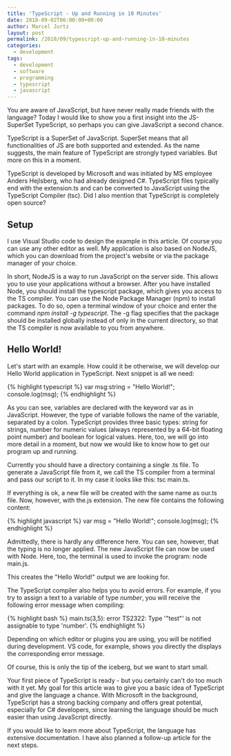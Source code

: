 ```yaml
---
title: 'TypeScript - Up and Running in 10 Minutes'
date: 2018-09-02T06:00:00+00:00
author: Marcel Jurtz
layout: post
permalink: /2018/09/typescript-up-and-running-in-10-minutes
categories:
  - development
tags:
  - development
  - software
  - programming
  - typescript
  - javascript
---
```


You are aware of JavaScript, but have never really made friends with the language? 
Today I would like to show you a first insight into the JS-SuperSet TypeScript, 
so perhaps you can give JavaScript a second chance.

TypeScript is a SuperSet of JavaScript. SuperSet means that all functionalities of JS are both supported and extended. 
As the name suggests, the main feature of TypeScript are strongly typed variables. But more on this in a moment.

TypeScript is developed by Microsoft and was initiated by MS employee Anders Hejlsberg, who had already designed C#. 
TypeScript files typically end with the extension.ts and can be converted to JavaScript using the TypeScript Compiler (tsc). 
Did I also mention that TypeScript is completely open source?

## Setup

I use Visual Studio code to design the example in this article. Of course you can use any other editor as well. 
My application is also based on NodeJS, which you can download from the project's website or via the package manager of your choice. 

In short, NodeJS is a way to run JavaScript on the server side. This allows you to use your applications without a browser. 
After you have installed Node, you should install the typescript package, which gives you access to the TS compiler. 
You can use the Node Package Manager (npm) to install packages. 
To do so, open a terminal window of your choice and enter the command *npm install -g typescript*.
The -g flag specifies that the package should be installed globally instead of only in the current directory, 
so that the TS compiler is now available to you from anywhere.

## Hello World!

Let's start with an example. How could it be otherwise, we will develop our Hello World application in TypeScript. 
Next snippet is all we need:

{% highlight typescript %}
var msg:string = "Hello World!";
console.log(msg);
{% endhighlight %}

As you can see, variables are declared with the keyword var as in JavaScript. 
However, the type of variable follows the name of the variable, separated by a colon. 
TypeScript provides three basic types: string for strings, 
number for numeric values (always represented by a 64-bit floating point number) and boolean for logical values. 
Here, too, we will go into more detail in a moment, but now we would like to know how to get our program up and running.

Currently you should have a directory containing a single .ts file. 
To generate a JavaScript file from it, we call the TS compiler from a terminal and pass our script to it. 
In my case it looks like this: tsc main.ts.

If everything is ok, a new file will be created with the same name as our.ts file. 
Now, however, with the.js extension. The new file contains the following content:

{% highlight javascript %}
var msg = "Hello World!";
console.log(msg);
{% endhighlight %}

Admittedly, there is hardly any difference here. 
You can see, however, that the typing is no longer applied. The new JavaScript file can now be used with Node. 
Here, too, the terminal is used to invoke the program: node main.js.

This creates the "Hello World!" output we are looking for.

The TypeScript compiler also helps you to avoid errors. For example, if you try to assign a text to a variable of type *number*, 
you will receive the following error message when compiling:

{% highlight bash %}
main.ts(3,5): error TS2322: Type '"test"' is not assignable to type 'number'.
{% endhighlight %}

Depending on which editor or plugins you are using, you will be notified during development. 
VS code, for example, shows you directly the displays the corresponding error message.

Of course, this is only the tip of the iceberg, but we want to start small.

Your first piece of TypeScript is ready - but you certainly can't do too much with it yet. 
My goal for this article was to give you a basic idea of TypeScript and give the language a chance. 
With Microsoft in the background, TypeScript has a strong backing company and offers great potential, especially for C# developers, 
since learning the language should be much easier than using JavaScript directly.

If you would like to learn more about TypeScript, the language has extensive documentation. 
I have also planned a follow-up article for the next steps.
